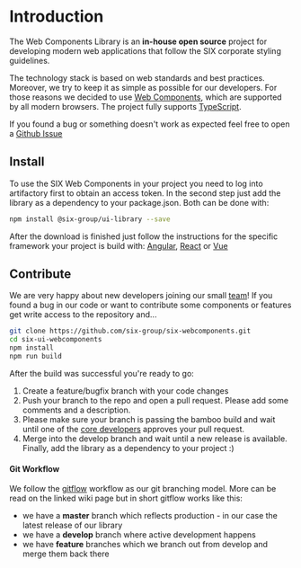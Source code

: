 # Introduction

The Web Components Library is an **in-house open source** project for developing modern web applications that
follow the SIX corporate styling guidelines.

The technology stack is based on web standards and best practices. Moreover, we try to keep it as simple
as possible for our developers. For those reasons we decided to use [Web Components](https://en.wikipedia.org/wiki/Web_Components),
which are supported by all modern browsers. The project fully supports [TypeScript](https://www.typescriptlang.org).

If you found a bug or something doesn't work as expected feel free to open a [Github Issue](TODO)

## Install
To use the SIX Web Components in your project you need to log into artifactory first to obtain an access token.
In the second step just add the library as a dependency to your package.json. Both can be done with:
```bash
npm install @six-group/ui-library --save
```
After the download is finished just follow the instructions for the specific framework your project is build with:
[Angular](angular.html), [React](react.html) or [Vue](vue.html)

## Contribute
We are very happy about new developers joining our small [team](aboutus.html)! If you found a bug in our code or want to contribute
some components or features get write access to the repository and...

```bash
git clone https://github.com/six-group/six-webcomponents.git
cd six-ui-webcomponents
npm install
npm run build
```

After the build was successful you're ready to go:
1. Create a feature/bugfix branch with your code changes
2. Push your branch to the repo and open a pull request. Please add some comments and a description.
3. Please make sure your branch is passing the bamboo build and wait until one of the [core developers](aboutus.html#core-development) approves your pull request.
4. Merge into the develop branch and wait until a new release is available. Finally, add the library as a dependency to your project :)

#### Git Workflow
We follow the [gitflow](https://www.atlassian.com/de/git/tutorials/comparing-workflows/gitflow-workflow) workflow
as our git branching model. More can be read on the linked wiki page but in short gitflow works like this:
- we have a **master** branch which reflects production - in our case the latest release of our library
- we have a **develop** branch where active development happens
- we have **feature** branches which we branch out from develop and merge them back there

